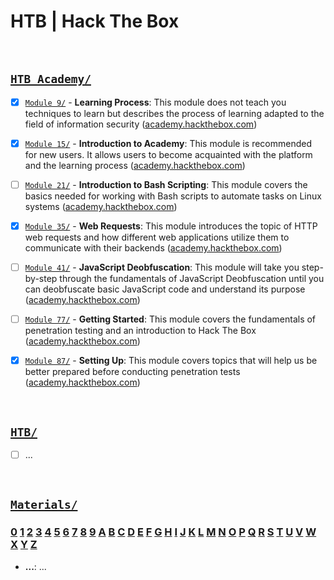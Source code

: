 # HTB | Hack The Box


<br />

## [`HTB Academy/`](Academy/)
- [x] [`Module 9/`](Academy/Module%209/) - **Learning Process**: This module does not teach you techniques to learn but describes the process of learning adapted to the field of information security ([academy.hackthebox.com](https://academy.hackthebox.com/module/details/9))
- [x] [`Module 15/`](Academy/Module%2015/) - **Introduction to Academy**: This module is recommended for new users. It allows users to become acquainted with the platform and the learning process ([academy.hackthebox.com](https://academy.hackthebox.com/module/details/15))
- [ ] [`Module 21/`](Academy/Module%2021/) - **Introduction to Bash Scripting**: This module covers the basics needed for working with Bash scripts to automate tasks on Linux systems ([academy.hackthebox.com](https://academy.hackthebox.com/module/details/21))
- [x] [`Module 35/`](Academy/Module%2035/) - **Web Requests**: This module introduces the topic of HTTP web requests and how different web applications utilize them to communicate with their backends ([academy.hackthebox.com](https://academy.hackthebox.com/module/details/35))
- [ ] [`Module 41/`](Academy/Module%2041/) - **JavaScript Deobfuscation**: This module will take you step-by-step through the fundamentals of JavaScript Deobfuscation until you can deobfuscate basic JavaScript code and understand its purpose ([academy.hackthebox.com](https://academy.hackthebox.com/module/details/41))
- [ ] [`Module 77/`](Academy/Module%2077/) - **Getting Started**: This module covers the fundamentals of penetration testing and an introduction to Hack The Box ([academy.hackthebox.com](https://academy.hackthebox.com/module/details/77))
- [x] [`Module 87/`](Academy/Module%2087/) - **Setting Up**: This module covers topics that will help us be better prepared before conducting penetration tests ([academy.hackthebox.com](https://academy.hackthebox.com/module/details/87))


<br />

## [`HTB/`](HTB/)
- [ ] ...


<br />

## [`Materials/`](Materials/)
### [0](#0) [1](#1) [2](#2) [3](#3) [4](#4) [5](#5) [6](#6) [7](#7) [8](#8) [9](#9) [A](#a) [B](#b) [C](#c) [D](#d) [E](#e) [F](#f) [G](#g) [H](#h) [I](#i) [J](#j) [K](#k) [L](#l) [M](#m) [N](#n) [O](#o) [P](#p) [Q](#q) [R](#r) [S](#s) [T](#t) [U](#u) [V](#v) [W](#w) [X](#x) [Y](#y) [Z](#z)
- **...**: ...



